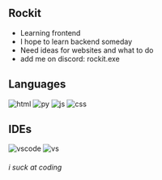 ## Rockit
* Learning frontend
* I hope to learn backend someday
* Need ideas for websites and what to do
* add me on discord: rockit.exe




## Languages
<div id="badges">
<!--  <img src="https://img.shields.io/badge/C%23-239120?style=for-the-badge&logo=c-sharp&logoColor=white" alt="c#"/> -->
  
  <img src="https://img.shields.io/badge/HTML5-E34F26?style=for-the-badge&logo=html5&logoColor=white" alt="html"/>
  
  <img src="https://img.shields.io/badge/Python-FFD43B?style=for-the-badge&logo=python&logoColor=blue" alt="py"/>

  <img src="https://img.shields.io/badge/JavaScript-323330?style=for-the-badge&logo=javascript&logoColor=F7DF1E" alt="js"/>
 
  <img src="https://img.shields.io/badge/CSS3-1572B6?style=for-the-badge&logo=css3&logoColor=white" alt="css"/>
  
  
  
  
  

</div>


## IDEs
<div id="badges">
  <img src="https://img.shields.io/badge/VSCode-0078D4?style=for-the-badge&logo=visual%20studio%20code&logoColor=white" alt="vscode"/>
  <img src="https://img.shields.io/badge/Visual_Studio-5C2D91?style=for-the-badge&logo=visual%20studio&logoColor=white" alt="vs"/>

</div>

 
<!--## Contact
  <img src="https://img.shields.io/badge/Discord-5865F2?style=for-the-badge&logo=discord&logoColor=white" alt="discord"/>
 
Rockit#5530 

## Other Stuff
  <img src="https://img.shields.io/badge/Adobe%20Premiere%20Pro-9999FF?style=for-the-badge&logo=Adobe%20Premiere%20Pro&logoColor=white" alt="premp"/>
  <img src="https://img.shields.io/badge/Duolingo-58CC02?style=for-the-badge&logo=Duolingo&logoColor=white" alt="duo"/>
  
## Gaming 😎😎😎
  <img src="https://img.shields.io/badge/Epic%20Games-313131?style=for-the-badge&logo=Epic%20Games&logoColor=white" alt="epic"/>
  <img src="https://img.shields.io/badge/Riot_Games-D32936?style=for-the-badge&logo=riot-games&logoColor=white" alt="riot"/>
  <img src="https://img.shields.io/badge/Steam-000000?style=for-the-badge&logo=steam&logoColor=white" alt="steam"/> -->
  


  
  
  
  
  
  ###### i suck at coding
  
